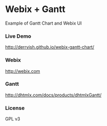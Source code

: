 Webix + Gantt
==============

Example of Gantt Chart and Webix UI

### Live Demo

http://derrvish.github.io/webix-gantt-chart/

### Webix

http://webix.com

### Gantt

http://dhtmlx.com/docs/products/dhtmlxGantt/

### License

GPL v3
